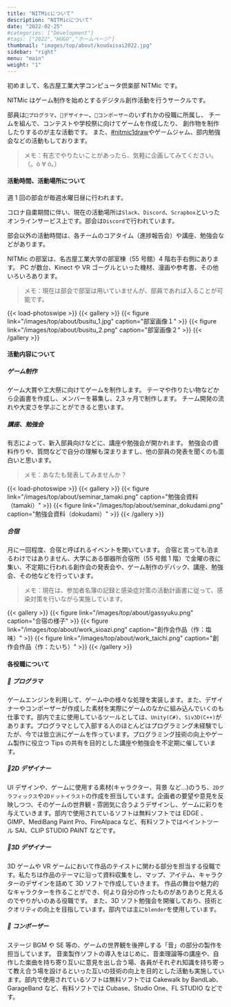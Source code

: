 ```yaml
---
title: "NITMicについて"
description: "NITMicについて"
date: "2022-02-25"
#categories: ["Development"]
#tags: ["2022","HUGO","ホームページ"]
thumbnail: "images/top/about/koudaisai2022.jpg"
sidebar: "right"
menu: "main"
weight: "1"
---
```


初めまして、名古屋工業大学コンピュータ倶楽部 NITMic です。

NITMic はゲーム制作を始めとするデジタル創作活動を行うサークルです。

部員は`👾プログラマ`、`🎨デザイナー`、`🎹コンポーザー`のいずれかの役職に所属し、
チームを組んで、コンテストや学校祭に向けてゲームを作成したり、
創作物を制作したりするのが主な活動です。
また、[#nitmic1draw](https://x.com/search?q=%23nitmic1draw&src=hashtag_click&f=live)やゲームジャム、部内勉強会などの活動もしております。

> メモ：有志でやりたいことがあったら、気軽に企画してみてください。（。ò ∀ ó。）

#### 活動時間、活動場所について

週 1 回の部会が毎週水曜日昼に行われます。

コロナ自粛期間に伴い、現在の活動場所は`Slack`、`Discord`、`Scrapbox`といったオンラインサービス上です。部会は`Discord`で行われています。

部会以外の活動時間は、各チームのコアタイム（進捗報告会）や講座、勉強会などがあります。

NITMic の部室は、名古屋工業大学の部室棟（55 号館）4 階右手右側にあります。
PC が数台、Kinect や VR ゴーグルといった機材、漫画や参考書、その他いろいろあります。

> メモ：現在は部会で部室は用いていませんが、部員であれば入ることが可能です。

<!-- prettier-ignore-start -->
{{< load-photoswipe >}}
{{< gallery >}}
    {{< figure link="/images/top/about/busitu_1.jpg" caption="部室画像１" >}}
    {{< figure link="/images/top/about/busitu_2.png" caption="部室画像２" >}}
{{< /gallery >}}
<!-- prettier-ignore-end -->

#### 活動内容について

##### ゲーム制作

ゲーム大賞や工大祭に向けてゲームを制作します。
テーマや作りたい物などから企画書を作成し、メンバーを募集し、2,3 ヶ月で制作します。
チーム開発の流れや大変さを学ぶことができると思います。

##### 講座、勉強会

有志によって、新入部員向けなどに、講座や勉強会が開かれます。
勉強会の資料作りや、質問などで自分の理解も深まりますし、他の部員の発表を聞くのも面白いと思います。

> メモ：あなたも発表してみませんか？

<!-- prettier-ignore-start -->
{{< load-photoswipe >}}
{{< gallery >}}
    {{< figure link="/images/top/about/seminar_tamaki.png" caption="勉強会資料（tamaki）" >}}
    {{< figure link="/images/top/about/seminar_dokudami.png" caption="勉強会資料（dokudami）" >}}
{{< /gallery >}}
<!-- prettier-ignore-end -->

##### 合宿

月に一回程度、合宿と呼ばれるイベントを開いています。
合宿と言っても泊まるわけではありません、大学にある御器所合宿所（55 号館 1 階）で金曜の夜に集い、不定期に行われる創作会の発表会や、ゲーム制作のデバック、講座、勉強会、その他などを行っています。

> メモ：現在は、参加者名簿の記録と感染症対策の活動計画書に従って、感染対策を行いながら実施しています。

<!-- prettier-ignore-start -->
{{< gallery >}}
    {{< figure link="/images/top/about/gassyuku.png" caption="合宿の様子" >}}
    {{< figure link="/images/top/about/work_sioazi.png" caption="創作会作品（作：塩味）" >}}
    {{< figure link="/images/top/about/work_taichi.png" caption="創作会作品（作：たいち）" >}}
{{< /gallery >}}
<!-- prettier-ignore-end -->

#### 各役職について

##### 👾 プログラマ

ゲームエンジンを利用して、ゲーム中の様々な処理を実装します。また、デザイナーやコンポーザーが作成した素材を実際にゲームのなかに組み込んでいくのも仕事です。部内で主に使用しているツールとしては、`Unity(C#)`、`Siv3D(C++)`があります。プログラマとして入部する人のほとんどはプログラミング未経験でしたが、今では皆立派にゲームを作っています。プログラミング技術の向上やゲーム製作に役立つ Tips の共有を目的とした講座や勉強会を不定期に催しています。

##### 🎨2D デザイナー

UI デザインや、ゲームに使用する素材(キャラクター、背景 など…)のうち、`2Dグラフィックス`や`2Dドットイラスト`の作成を担当しています。企画者の要望や意見を反映しつつ、そのゲームの世界観・雰囲気に合うようデザインし、ゲームに彩りを与えていきます。部内で使用されているソフトは無料ソフトでは EDGE 、 GIMP、MediBang Paint Pro、FireAlpaca など、有料ソフトではペイントツール SAI、CLIP STUDIO PAINT などです。

##### 🎨3D デザイナー

3D ゲームや VR ゲームにおいて作品のテイストに関わる部分を担当する役職です。私たちは作品のテーマに沿って資料収集をし、マップ、アイテム、キャラクターのデザインを詰めて 3D ソフトで作成していきます。 作品の舞台や魅力的なキャラクターを作ることができ、何より自分の作ったものがありありと見えるのでやりがいのある役職です。 また、3D ソフト勉強会を開催しており、技術とクオリティの向上を目指しています。部内では主に`blender`を使用しています。

##### 🎹 コンポーザー

ステージ BGM や SE 等の、ゲームの世界観を後押しする「音」の部分の製作を担当しています。 音楽製作ソフトの導入をはじめに、音楽理論等の講座や、自作した楽曲を持ち寄り互いに意見を出し合う場、各員がそれぞれ知識を持ち寄って教え合う場を設けるといった互いの技術の向上を目的とした活動も実施しています。部内で使用されているソフトは無料ソフトでは Cakewalk by BandLab、GarageBand など、有料ソフトでは Cubase、Studio One、FL STUDIO などです。
